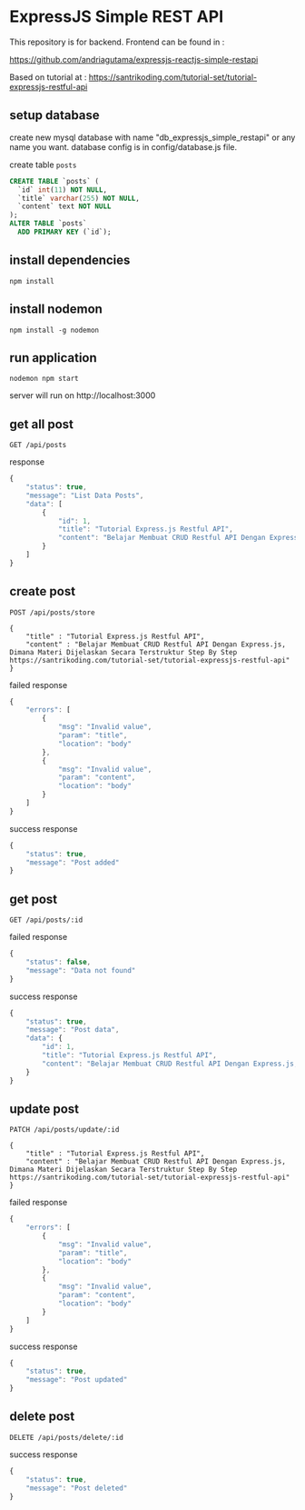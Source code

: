 # ExpressJS Simple REST API

This repository is for backend. Frontend can be found in :

https://github.com/andriagutama/expressjs-reactjs-simple-restapi

Based on tutorial at : https://santrikoding.com/tutorial-set/tutorial-expressjs-restful-api

## setup database

create new mysql database with name "db_expressjs_simple_restapi" or any name you want. database config is in config/database.js file.

create table `posts`

```sql
CREATE TABLE `posts` (
  `id` int(11) NOT NULL,
  `title` varchar(255) NOT NULL,
  `content` text NOT NULL
);
ALTER TABLE `posts`
  ADD PRIMARY KEY (`id`);
```

## install dependencies

```
npm install
```

## install nodemon

```
npm install -g nodemon
```

## run application

```
nodemon npm start
```

server will run on http://localhost:3000

## get all post

```http
GET /api/posts
```

response
```javascript
{
    "status": true,
    "message": "List Data Posts",
    "data": [
        {
            "id": 1,
            "title": "Tutorial Express.js Restful API",
            "content": "Belajar Membuat CRUD Restful API Dengan Express.js, Dimana Materi Dijelaskan Secara Terstruktur Step By Step https://santrikoding.com/tutorial-set/tutorial-expressjs-restful-api"
        }
    ]
}
```

## create post

```http
POST /api/posts/store

{
    "title" : "Tutorial Express.js Restful API",
    "content" : "Belajar Membuat CRUD Restful API Dengan Express.js, Dimana Materi Dijelaskan Secara Terstruktur Step By Step https://santrikoding.com/tutorial-set/tutorial-expressjs-restful-api"
}
```

failed response
```javascript
{
    "errors": [
        {
            "msg": "Invalid value",
            "param": "title",
            "location": "body"
        },
        {
            "msg": "Invalid value",
            "param": "content",
            "location": "body"
        }
    ]
}
```

success response
```javascript
{
    "status": true,
    "message": "Post added"
}
```

## get post

```http
GET /api/posts/:id
```

failed response
```javascript
{
    "status": false,
    "message": "Data not found"
}
```

success response
```javascript
{
    "status": true,
    "message": "Post data",
    "data": {
        "id": 1,
        "title": "Tutorial Express.js Restful API",
        "content": "Belajar Membuat CRUD Restful API Dengan Express.js, Dimana Materi Dijelaskan Secara Terstruktur Step By Step https://santrikoding.com/tutorial-set/tutorial-expressjs-restful-api"
    }
}
```

## update post

```http
PATCH /api/posts/update/:id

{
    "title" : "Tutorial Express.js Restful API",
    "content" : "Belajar Membuat CRUD Restful API Dengan Express.js, Dimana Materi Dijelaskan Secara Terstruktur Step By Step https://santrikoding.com/tutorial-set/tutorial-expressjs-restful-api"
}
```

failed response
```javascript
{
    "errors": [
        {
            "msg": "Invalid value",
            "param": "title",
            "location": "body"
        },
        {
            "msg": "Invalid value",
            "param": "content",
            "location": "body"
        }
    ]
}
```

success response
```javascript
{
    "status": true,
    "message": "Post updated"
}
```

## delete post

```http
DELETE /api/posts/delete/:id
```

success response
```javascript
{
    "status": true,
    "message": "Post deleted"
}
```